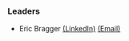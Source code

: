 ### Leaders
* Eric Bragger [(LinkedIn)](https://www.linkedin.com/in/eric-bragger/) [(Email)](mailto://eric.bragger@owasp.org)
